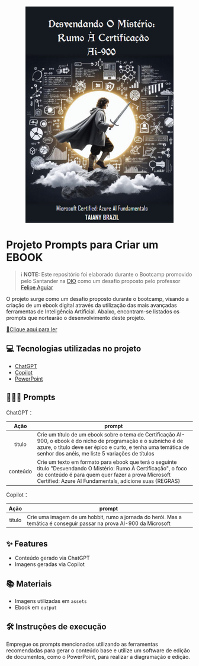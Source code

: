

<p align="center">
<img 
    src="./assets/capa.png"
    width="400"  
/>
</p>

# Projeto Prompts para Criar um EBOOK


 > ℹ️ **NOTE:** Este repositório foi elaborado durante o Bootcamp promovido pelo Santander na [DIO](https://dio.me) como um desafio proposto pelo professor [Felipe Aguiar](https://github.com/felipeAguiarCode)

O projeto surge como um desafio proposto durante o bootcamp, visando a criação de um ebook digital através da utilização das mais avançadas ferramentas de Inteligência Artificial. Abaixo, encontram-se listados os prompts que nortearão o desenvolvimento deste projeto.

<a href="https://github.com/braziltaiany/prompts-como-criar-seu-ebook/blob/main/output/ebook%20-%20css%20jedi%20output.pdf" title="View PDF now"> 📕Clique aqui para ler</a>

## 💻 Tecnologias utilizadas no projeto

- [ChatGPT](https://chat.openai.com/) 
- [Copilot](https://copilot.microsoft.com/)
- [PowerPoint](https://www.microsoft.com/en/microsoft-365/powerpoint)

## 🧙🏻‍♀️ Prompts 


ChatGPT：

|   Ação   | prompt                                                                                                                                                                                                                                                                         |
| :------: | ------------------------------------------------------------------------------------------------------------------------------------------------------------------------------------------------------------------------------------------------------------------------------ |
|  título  | Crie um título de um ebook sobre o tema de Certificação AI-900, o ebook é do nicho de programação e o subnicho é de azure, o título deve ser épico e curto, e tenha uma temática de senhor dos anéis, me liste 5 variações de títulos       
| conteúdo | Crie um texto em formato para ebook  que terá o seguinte titulo "Desvendando O Mistério: Rumo À Certificação", o foco do conteúdo é para quem quer fazer a prova Microsoft Certified: Azure AI Fundamentals, adicione suas {REGRAS} |


Copilot：

|  Ação  | prompt                                                                                 |
| :----: | -------------------------------------------------------------------------------------- |
| título | Crie uma imagem de um hobbit, rumo a jornada do herói. Mas a temática é conseguir passar na prova AI-900 da Microsoft |

## ✨ Features

- Conteúdo gerado via ChatGPT
- Imagens geradas via Copilot

## 📚 Materiais

- Imagens utilizadas em `assets`
- Ebook em `output`

## 🛠️ Instruções de execução

Empregue os prompts mencionados utilizando as ferramentas recomendadas para gerar o conteúdo base e utilize um software de edição de documentos, como o PowerPoint, para realizar a diagramação e edição.


